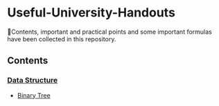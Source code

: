 # Useful-University-Handouts
📔Contents, important and practical points and some important formulas have been collected in this repository.

## Contents

### [Data Structure](Data%20Structure/)
- [Binary Tree](Data%20Structure/Binary%20Tree/binaryTree.md)
